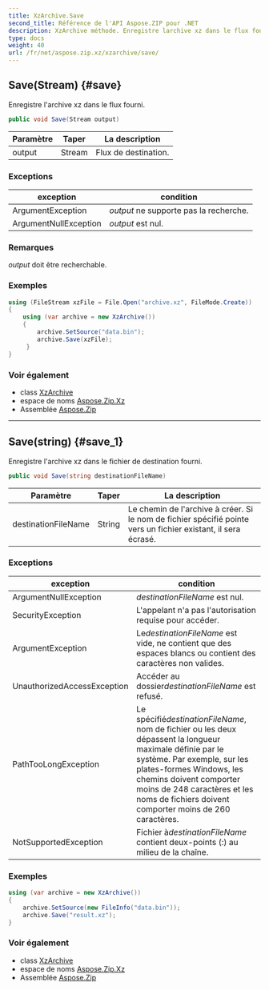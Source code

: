 ```yaml
---
title: XzArchive.Save
second_title: Référence de l'API Aspose.ZIP pour .NET
description: XzArchive méthode. Enregistre larchive xz dans le flux fourni.
type: docs
weight: 40
url: /fr/net/aspose.zip.xz/xzarchive/save/
---
```

## Save(Stream) {#save}

Enregistre l'archive xz dans le flux fourni.

```csharp
public void Save(Stream output)
```

| Paramètre | Taper | La description |
| --- | --- | --- |
| output | Stream | Flux de destination. |

### Exceptions

| exception | condition |
| --- | --- |
| ArgumentException | *output* ne supporte pas la recherche. |
| ArgumentNullException | *output* est nul. |

### Remarques

*output* doit être recherchable.

### Exemples

```csharp
using (FileStream xzFile = File.Open("archive.xz", FileMode.Create))
{
    using (var archive = new XzArchive())
    {
        archive.SetSource("data.bin");
        archive.Save(xzFile);
     }
}
```

### Voir également

* class [XzArchive](../)
* espace de noms [Aspose.Zip.Xz](../../xzarchive/)
* Assemblée [Aspose.Zip](../../../)

---

## Save(string) {#save_1}

Enregistre l'archive xz dans le fichier de destination fourni.

```csharp
public void Save(string destinationFileName)
```

| Paramètre | Taper | La description |
| --- | --- | --- |
| destinationFileName | String | Le chemin de l'archive à créer. Si le nom de fichier spécifié pointe vers un fichier existant, il sera écrasé. |

### Exceptions

| exception | condition |
| --- | --- |
| ArgumentNullException | *destinationFileName* est nul. |
| SecurityException | L'appelant n'a pas l'autorisation requise pour accéder. |
| ArgumentException | Le*destinationFileName* est vide, ne contient que des espaces blancs ou contient des caractères non valides. |
| UnauthorizedAccessException | Accéder au dossier*destinationFileName* est refusé. |
| PathTooLongException | Le spécifié*destinationFileName*, nom de fichier ou les deux dépassent la longueur maximale définie par le système. Par exemple, sur les plates-formes Windows, les chemins doivent comporter moins de 248 caractères et les noms de fichiers doivent comporter moins de 260 caractères. |
| NotSupportedException | Fichier à*destinationFileName* contient deux-points (:) au milieu de la chaîne. |

### Exemples

```csharp
using (var archive = new XzArchive()) 
{
    archive.SetSource(new FileInfo("data.bin"));
    archive.Save("result.xz");
}
```

### Voir également

* class [XzArchive](../)
* espace de noms [Aspose.Zip.Xz](../../xzarchive/)
* Assemblée [Aspose.Zip](../../../)


